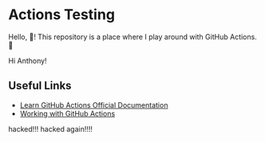 # Actions Testing

Hello, 👋! This repository is a place where I play around with GitHub Actions. 💃


Hi Anthony!

## Useful Links

- [Learn GitHub Actions Official Documentation](https://docs.github.com/en/actions/learn-github-actions)
- [Working with GitHub Actions](https://jeffrafter.com/working-with-github-actions/)

hacked!!!
hacked again!!!!
